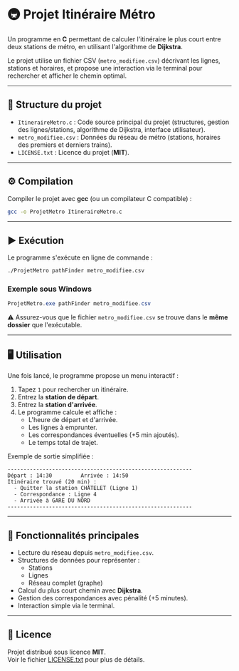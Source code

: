 # 🚇 Projet Itinéraire Métro

Un programme en **C** permettant de calculer l'itinéraire le plus court
entre deux stations de métro, en utilisant l'algorithme de **Dijkstra**.

Le projet utilise un fichier CSV (`metro_modifiee.csv`) décrivant les
lignes, stations et horaires, et propose une interaction via le terminal
pour rechercher et afficher le chemin optimal.

------------------------------------------------------------------------

## 📂 Structure du projet

-   `ItineraireMetro.c` : Code source principal du projet (structures,
    gestion des lignes/stations, algorithme de Dijkstra, interface
    utilisateur).
-   `metro_modifiee.csv` : Données du réseau de métro (stations,
    horaires des premiers et derniers trains).
-   `LICENSE.txt` : Licence du projet (**MIT**).

------------------------------------------------------------------------

## ⚙️ Compilation

Compiler le projet avec **gcc** (ou un compilateur C compatible) :

``` bash
gcc -o ProjetMetro ItineraireMetro.c
```

------------------------------------------------------------------------

## ▶️ Exécution

Le programme s'exécute en ligne de commande :

``` bash
./ProjetMetro pathFinder metro_modifiee.csv
```

### Exemple sous Windows

``` powershell
ProjetMetro.exe pathFinder metro_modifiee.csv
```

⚠️ Assurez-vous que le fichier `metro_modifiee.csv` se trouve dans le
**même dossier** que l'exécutable.

------------------------------------------------------------------------

## 🖥️ Utilisation

Une fois lancé, le programme propose un menu interactif :

1.  Tapez `1` pour rechercher un itinéraire.
2.  Entrez la **station de départ**.
3.  Entrez la **station d'arrivée**.
4.  Le programme calcule et affiche :
    -   L'heure de départ et d'arrivée.
    -   Les lignes à emprunter.
    -   Les correspondances éventuelles (+5 min ajoutés).
    -   Le temps total de trajet.

Exemple de sortie simplifiée :

    ----------------------------------------------------------
    Départ : 14:30         Arrivée : 14:50
    Itinéraire trouvé (20 min) :
      - Quitter la station CHÂTELET (Ligne 1)
      - Correspondance : Ligne 4
      - Arrivée à GARE DU NORD
    ----------------------------------------------------------

------------------------------------------------------------------------

## 🧮 Fonctionnalités principales

-   Lecture du réseau depuis `metro_modifiee.csv`.
-   Structures de données pour représenter :
    -   Stations
    -   Lignes
    -   Réseau complet (graphe)
-   Calcul du plus court chemin avec **Dijkstra**.
-   Gestion des correspondances avec pénalité (+5 minutes).
-   Interaction simple via le terminal.

------------------------------------------------------------------------

## 📜 Licence

Projet distribué sous licence **MIT**.\
Voir le fichier [LICENSE.txt](LICENSE.txt) pour plus de détails.
